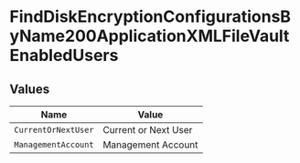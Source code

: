 # FindDiskEncryptionConfigurationsByName200ApplicationXMLFileVaultEnabledUsers


## Values

| Name                 | Value                |
| -------------------- | -------------------- |
| `CurrentOrNextUser`  | Current or Next User |
| `ManagementAccount`  | Management Account   |
